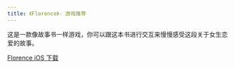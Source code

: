 ```yaml
---
title: 《Florence》- 游戏推荐
---
```


这是一款像故事书一样游戏，你可以跟这本书进行交互来慢慢感受这段关于女生恋爱的故事。

[Florence iOS 下载](https://itunes.apple.com/cn/app/florence/id1297430468?mt=8)
